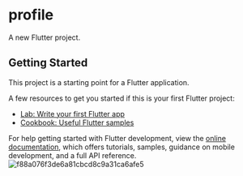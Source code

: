 # profile

A new Flutter project.

## Getting Started

This project is a starting point for a Flutter application.

A few resources to get you started if this is your first Flutter project:

- [Lab: Write your first Flutter app](https://docs.flutter.dev/get-started/codelab)
- [Cookbook: Useful Flutter samples](https://docs.flutter.dev/cookbook)

For help getting started with Flutter development, view the
[online documentation](https://docs.flutter.dev/), which offers tutorials,
samples, guidance on mobile development, and a full API reference.
![f88a076f3de6a81cbcd8c9a31ca6afe5](https://user-images.githubusercontent.com/80411952/177606470-0cfe9acf-c129-4e63-8a4f-f4020933cbcc.jpg)
